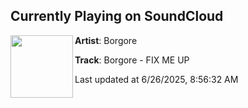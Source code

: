 ## Currently Playing on SoundCloud

[<img align="left" width="100" src="https://i1.sndcdn.com/artworks-iX6VqUQbd6OGYy3z-DBgwxA-t500x500.png">](https://soundcloud.com/borgore/fixmeup?in=saxurn/sets/very-obvi/)

**Artist**: Borgore 

**Track**: Borgore - FIX ME UP

Last updated at 6/26/2025, 8:56:32 AM
